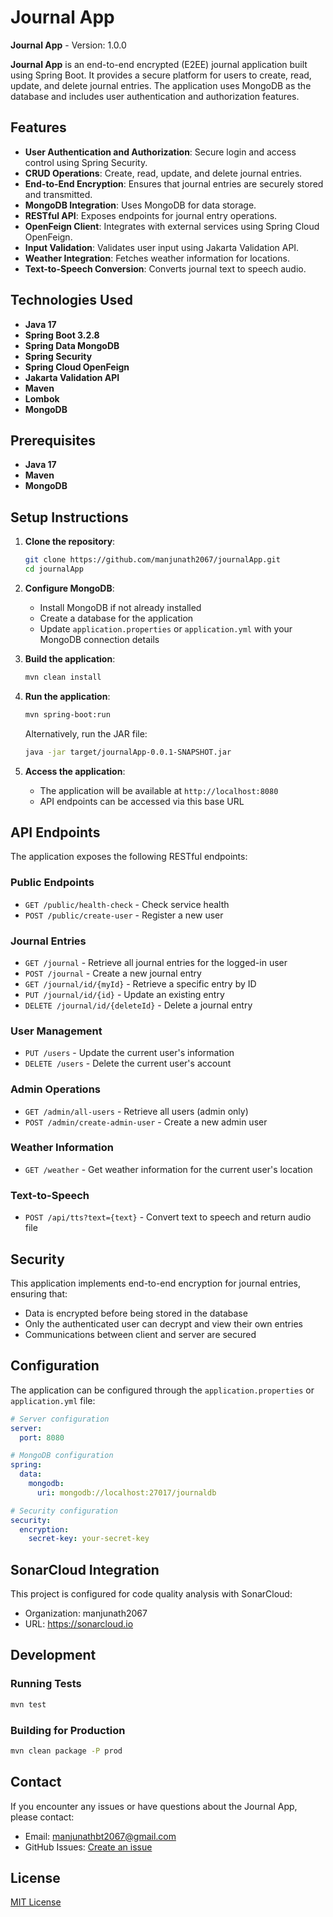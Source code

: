 # Journal App

**Journal App** - Version: 1.0.0

**Journal App** is an end-to-end encrypted (E2EE) journal application built using Spring Boot. It provides a secure platform for users to create, read, update, and delete journal entries. The application uses MongoDB as the database and includes user authentication and authorization features.

## Features

- **User Authentication and Authorization**: Secure login and access control using Spring Security.
- **CRUD Operations**: Create, read, update, and delete journal entries.
- **End-to-End Encryption**: Ensures that journal entries are securely stored and transmitted.
- **MongoDB Integration**: Uses MongoDB for data storage.
- **RESTful API**: Exposes endpoints for journal entry operations.
- **OpenFeign Client**: Integrates with external services using Spring Cloud OpenFeign.
- **Input Validation**: Validates user input using Jakarta Validation API.
- **Weather Integration**: Fetches weather information for locations.
- **Text-to-Speech Conversion**: Converts journal text to speech audio.

## Technologies Used

- **Java 17**
- **Spring Boot 3.2.8**
- **Spring Data MongoDB**
- **Spring Security**
- **Spring Cloud OpenFeign**
- **Jakarta Validation API**
- **Maven**
- **Lombok**
- **MongoDB**

## Prerequisites

- **Java 17**
- **Maven**
- **MongoDB**

## Setup Instructions

1. **Clone the repository**:
   ```sh
   git clone https://github.com/manjunath2067/journalApp.git
   cd journalApp
   ```

2. **Configure MongoDB**:
    - Install MongoDB if not already installed
    - Create a database for the application
    - Update `application.properties` or `application.yml` with your MongoDB connection details

3. **Build the application**:
   ```sh
   mvn clean install
   ```

4. **Run the application**:
   ```sh
   mvn spring-boot:run
   ```

   Alternatively, run the JAR file:
   ```sh
   java -jar target/journalApp-0.0.1-SNAPSHOT.jar
   ```

5. **Access the application**:
    - The application will be available at `http://localhost:8080`
    - API endpoints can be accessed via this base URL

## API Endpoints

The application exposes the following RESTful endpoints:

### Public Endpoints

- `GET /public/health-check` - Check service health
- `POST /public/create-user` - Register a new user

### Journal Entries

- `GET /journal` - Retrieve all journal entries for the logged-in user
- `POST /journal` - Create a new journal entry
- `GET /journal/id/{myId}` - Retrieve a specific entry by ID
- `PUT /journal/id/{id}` - Update an existing entry
- `DELETE /journal/id/{deleteId}` - Delete a journal entry

### User Management

- `PUT /users` - Update the current user's information
- `DELETE /users` - Delete the current user's account

### Admin Operations

- `GET /admin/all-users` - Retrieve all users (admin only)
- `POST /admin/create-admin-user` - Create a new admin user

### Weather Information

- `GET /weather` - Get weather information for the current user's location

### Text-to-Speech

- `POST /api/tts?text={text}` - Convert text to speech and return audio file

## Security

This application implements end-to-end encryption for journal entries, ensuring that:
- Data is encrypted before being stored in the database
- Only the authenticated user can decrypt and view their own entries
- Communications between client and server are secured

## Configuration

The application can be configured through the `application.properties` or `application.yml` file:

```yaml
# Server configuration
server:
  port: 8080

# MongoDB configuration
spring:
  data:
    mongodb:
      uri: mongodb://localhost:27017/journaldb

# Security configuration
security:
  encryption:
    secret-key: your-secret-key
```

## SonarCloud Integration

This project is configured for code quality analysis with SonarCloud:
- Organization: manjunath2067
- URL: https://sonarcloud.io

## Development

### Running Tests

```sh
mvn test
```

### Building for Production

```sh
mvn clean package -P prod
```

## Contact

If you encounter any issues or have questions about the Journal App, please contact:
- Email: manjunathbt2067@gmail.com
- GitHub Issues: [Create an issue](https://github.com/manjunath2067/journalApp/issues)

## License

[MIT License](LICENSE)